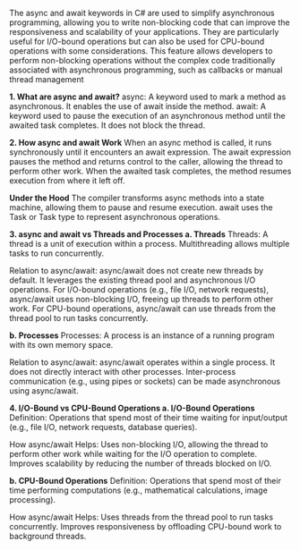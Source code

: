 The async and await keywords in C# are used to simplify asynchronous programming, allowing you to write non-blocking code that can improve the responsiveness and scalability of your applications. They are particularly useful for I/O-bound operations but can also be used for CPU-bound operations with some considerations. This feature allows developers to perform non-blocking operations without the complex code traditionally associated with asynchronous programming, such as callbacks or manual thread management

**1. What are async and await?**
async: A keyword used to mark a method as asynchronous. It enables the use of await inside the method.
await: A keyword used to pause the execution of an asynchronous method until the awaited task completes. It does not block the thread.

**2. How async and await Work**
When an async method is called, it runs synchronously until it encounters an await expression.
The await expression pauses the method and returns control to the caller, allowing the thread to perform other work.
When the awaited task completes, the method resumes execution from where it left off.

**Under the Hood**
The compiler transforms async methods into a state machine, allowing them to pause and resume execution.
await uses the Task or Task<T> type to represent asynchronous operations.

**3. async and await vs Threads and Processes
a. Threads**
Threads: A thread is a unit of execution within a process. Multithreading allows multiple tasks to run concurrently.

Relation to async/await:
async/await does not create new threads by default. It leverages the existing thread pool and asynchronous I/O operations.
For I/O-bound operations (e.g., file I/O, network requests), async/await uses non-blocking I/O, freeing up threads to perform other work.
For CPU-bound operations, async/await can use threads from the thread pool to run tasks concurrently.

**b. Processes**
Processes: A process is an instance of a running program with its own memory space.

Relation to async/await:
async/await operates within a single process. It does not directly interact with other processes.
Inter-process communication (e.g., using pipes or sockets) can be made asynchronous using async/await.

**4. I/O-Bound vs CPU-Bound Operations
a. I/O-Bound Operations**
Definition: Operations that spend most of their time waiting for input/output (e.g., file I/O, network requests, database queries).

How async/await Helps:
Uses non-blocking I/O, allowing the thread to perform other work while waiting for the I/O operation to complete.
Improves scalability by reducing the number of threads blocked on I/O.

**b. CPU-Bound Operations**
Definition: Operations that spend most of their time performing computations (e.g., mathematical calculations, image processing).

How async/await Helps:
Uses threads from the thread pool to run tasks concurrently.
Improves responsiveness by offloading CPU-bound work to background threads.